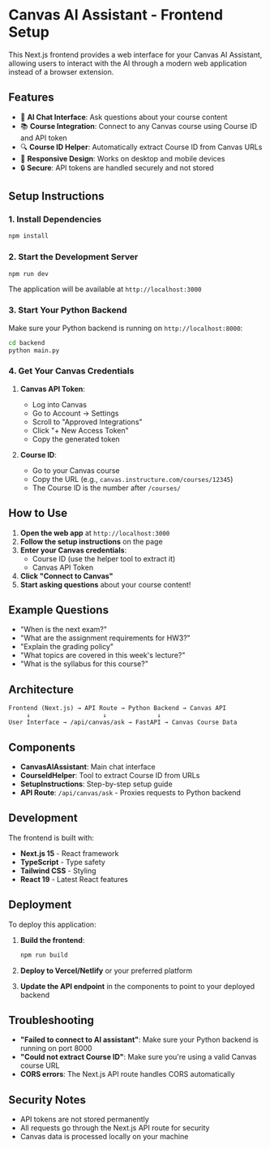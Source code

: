 # Canvas AI Assistant - Frontend Setup

This Next.js frontend provides a web interface for your Canvas AI Assistant, allowing users to interact with the AI through a modern web application instead of a browser extension.

## Features

- 🤖 **AI Chat Interface**: Ask questions about your course content
- 📚 **Course Integration**: Connect to any Canvas course using Course ID and API token
- 🔍 **Course ID Helper**: Automatically extract Course ID from Canvas URLs
- 📱 **Responsive Design**: Works on desktop and mobile devices
- 🔒 **Secure**: API tokens are handled securely and not stored

## Setup Instructions

### 1. Install Dependencies

```bash
npm install
```

### 2. Start the Development Server

```bash
npm run dev
```

The application will be available at `http://localhost:3000`

### 3. Start Your Python Backend

Make sure your Python backend is running on `http://localhost:8000`:

```bash
cd backend
python main.py
```

### 4. Get Your Canvas Credentials

1. **Canvas API Token**:
   - Log into Canvas
   - Go to Account → Settings
   - Scroll to "Approved Integrations"
   - Click "+ New Access Token"
   - Copy the generated token

2. **Course ID**:
   - Go to your Canvas course
   - Copy the URL (e.g., `canvas.instructure.com/courses/12345`)
   - The Course ID is the number after `/courses/`

## How to Use

1. **Open the web app** at `http://localhost:3000`
2. **Follow the setup instructions** on the page
3. **Enter your Canvas credentials**:
   - Course ID (use the helper tool to extract it)
   - Canvas API Token
4. **Click "Connect to Canvas"**
5. **Start asking questions** about your course content!

## Example Questions

- "When is the next exam?"
- "What are the assignment requirements for HW3?"
- "Explain the grading policy"
- "What topics are covered in this week's lecture?"
- "What is the syllabus for this course?"

## Architecture

```
Frontend (Next.js) → API Route → Python Backend → Canvas API
     ↓                    ↓              ↓
User Interface → /api/canvas/ask → FastAPI → Canvas Course Data
```

## Components

- **CanvasAIAssistant**: Main chat interface
- **CourseIdHelper**: Tool to extract Course ID from URLs
- **SetupInstructions**: Step-by-step setup guide
- **API Route**: `/api/canvas/ask` - Proxies requests to Python backend

## Development

The frontend is built with:
- **Next.js 15** - React framework
- **TypeScript** - Type safety
- **Tailwind CSS** - Styling
- **React 19** - Latest React features

## Deployment

To deploy this application:

1. **Build the frontend**:
   ```bash
   npm run build
   ```

2. **Deploy to Vercel/Netlify** or your preferred platform

3. **Update the API endpoint** in the components to point to your deployed backend

## Troubleshooting

- **"Failed to connect to AI assistant"**: Make sure your Python backend is running on port 8000
- **"Could not extract Course ID"**: Make sure you're using a valid Canvas course URL
- **CORS errors**: The Next.js API route handles CORS automatically

## Security Notes

- API tokens are not stored permanently
- All requests go through the Next.js API route for security
- Canvas data is processed locally on your machine
